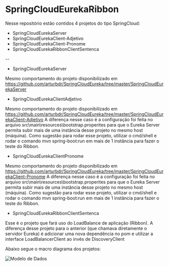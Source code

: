 # SpringCloudEurekaRibbon
Nesse repositório estão contidos 4 projetos do tipo SpringCloud:

- SpringCloudEurekaServer
- SpringCloudEurekaClient-Adjetivo
- SpringCloudEurekaClient-Pronome
- SpringCloudEurekaRibbonClientSentenca
 
--

- SpringCloudEurekaServer

Mesmo comportamento do projeto disponibilizado em https://github.com/arturbdr/SpringCloudEureka/tree/master/SpringCloudEurekaServer

- SpringCloudEurekaClientAdjetivo

Mesmo comportamento do projeto disponibilizado em https://github.com/arturbdr/SpringCloudEureka/tree/master/SpringCloudEurekaClient-Adjetivo A diferença nesse caso é a configuração foi feita no arquivo src\main\resources\bootstrap.properites
para que o Eureka Server permita subir mais de uma instância desse projeto no mesmo host (máquina). Como sugestão para rodar esse projeto, utilizar o cmd/shell e rodar o comando mvn spring-boot:run em mais de 1 instância para fazer
o teste do Ribbon.

- SpringCloudEurekaClientPronome

Mesmo comportamento do projeto disponibilizado em https://github.com/arturbdr/SpringCloudEureka/tree/master/SpringCloudEurekaClient-Pronome A diferença nesse caso é a configuração foi feita no arquivo src\main\resources\bootstrap.properites
para que o Eureka Server permita subir mais de uma instância desse projeto no mesmo host (máquina). Como sugestão para rodar esse projeto, utilizar o cmd/shell e rodar o comando mvn spring-boot:run em mais de 1 instância para fazer
o teste do Ribbon.

- SpringCloudEurekaRibbonClientSentenca
 
Esse é o projeto que fará uso do LoadBalance de aplicação (Ribbon). A diferença desse projeto para o anterior (que chamava diretamente o servidor Eureka) é adicionar uma nova dependência no pom e utilizar a interface LoadBalancerClient ao invés de DiscoveryClient 

Abaixo segue o macro diagrama dos projetos:

![Modelo de Dados](https://github.com/arturbdr/SpringCloudEurekaRibbon/blob/master/documentacao/img/descricaoProjetos.png "")

